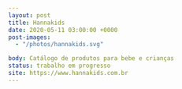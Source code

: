 ```yaml
---
layout: post
title: Hannakids
date: 2020-05-11 03:00:00 +0000
post-images:
  - "/photos/hannakids.svg"

body: Catálogo de produtos para bebe e crianças
status: trabalho em progresso
site: https://www.hannakids.com.br
---
```

